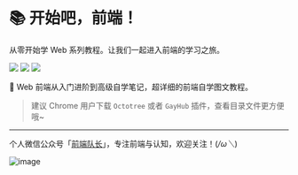 # 📚 开始吧，前端！

从零开始学 Web 系列教程。让我们一起进入前端的学习之旅。

![](https://img.shields.io/badge/stars-129-blue.svg)
![](https://img.shields.io/badge/forks-47-blue.svg)
![](https://img.shields.io/badge/licence-MIT-success.svg)


🎨 Web 前端从入门进阶到高级自学笔记，超详细的前端自学图文教程。

> 建议 Chrome 用户下载 `Octotree` 或者 `GayHub` 插件，查看目录文件更方便哦~

---

个人微信公众号「[前端队长](https://github.com/Daotin/pic/raw/master/wx.jpg)」，专注前端与认知，欢迎关注！(*/ω＼*)

![image](https://user-images.githubusercontent.com/23518990/90120671-977e8580-dd8d-11ea-93b8-5c5557e0b4ee.png)



